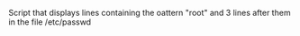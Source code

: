 Script that displays lines containing the oattern "root" and 3 lines after them in the file /etc/passwd
